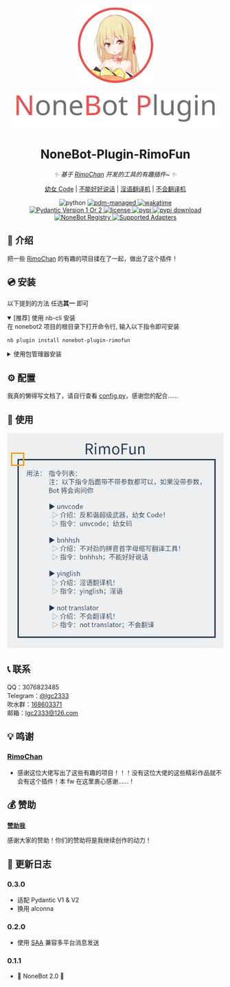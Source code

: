 <!-- markdownlint-disable MD033 MD036 MD041 -->

<div align="center">

<a href="https://v2.nonebot.dev/store">
  <img src="https://raw.githubusercontent.com/lgc-NB2Dev/readme/main/rimofun/rimofun.png" width="180" height="180"  alt="NoneBotPluginLogo">
</a>

<p>
  <img src="https://raw.githubusercontent.com/lgc-NB2Dev/readme/main/template/plugin.svg" alt="NoneBotPluginText">
</p>

# NoneBot-Plugin-RimoFun

_✨ 基于 [RimoChan](https://github.com/RimoChan) 开发的工具的有趣插件~ ✨_

[幼女 Code](https://github.com/RimoChan/unvcode) | [不能好好说话](https://github.com/RimoChan/bnhhsh) | [淫语翻译机](https://github.com/RimoChan/yinglish) | [不会翻译机](https://github.com/RimoChan/not_translator)

<img src="https://img.shields.io/badge/python-3.9+-blue.svg" alt="python">
<a href="https://pdm.fming.dev">
  <img src="https://img.shields.io/badge/pdm-managed-blueviolet" alt="pdm-managed">
</a>
<a href="https://wakatime.com/badge/user/b61b0f9a-f40b-4c82-bc51-0a75c67bfccf/project/4a5fe67b-9572-412a-84b8-064ca20f9157">
  <img src="https://wakatime.com/badge/user/b61b0f9a-f40b-4c82-bc51-0a75c67bfccf/project/4a5fe67b-9572-412a-84b8-064ca20f9157.svg" alt="wakatime">
</a>

<br />

<a href="https://pydantic.dev">
  <img src="https://img.shields.io/endpoint?url=https://raw.githubusercontent.com/lgc-NB2Dev/readme/main/template/pyd-v1-or-v2.json" alt="Pydantic Version 1 Or 2" >
</a>
<a href="./LICENSE">
  <img src="https://img.shields.io/github/license/lgc-NB2Dev/nonebot-plugin-rimofun.svg" alt="license">
</a>
<a href="https://pypi.python.org/pypi/nonebot-plugin-rimofun">
  <img src="https://img.shields.io/pypi/v/nonebot-plugin-rimofun.svg" alt="pypi">
</a>
<a href="https://pypi.python.org/pypi/nonebot-plugin-rimofun">
  <img src="https://img.shields.io/pypi/dm/nonebot-plugin-rimofun" alt="pypi download">
</a>

<br />

<a href="https://registry.nonebot.dev/plugin/nonebot-plugin-rimofun:nonebot_plugin_rimofun">
  <img src="https://img.shields.io/endpoint?url=https%3A%2F%2Fnbbdg.lgc2333.top%2Fplugin%2Fnonebot-plugin-rimofun" alt="NoneBot Registry">
</a>
<a href="https://registry.nonebot.dev/plugin/nonebot-plugin-rimofun:nonebot_plugin_rimofun">
  <img src="https://img.shields.io/endpoint?url=https%3A%2F%2Fnbbdg.lgc2333.top%2Fplugin-adapters%2Fnonebot-plugin-rimofun" alt="Supported Adapters">
</a>

</div>

## 📖 介绍

把一些 [RimoChan](https://github.com/RimoChan) 的有趣的项目揉在了一起，做出了这个插件！

## 💿 安装

以下提到的方法 任选**其一** 即可

<details open>
<summary>[推荐] 使用 nb-cli 安装</summary>
在 nonebot2 项目的根目录下打开命令行, 输入以下指令即可安装

```bash
nb plugin install nonebot-plugin-rimofun
```

</details>

<details>
<summary>使用包管理器安装</summary>
在 nonebot2 项目的插件目录下, 打开命令行, 根据你使用的包管理器, 输入相应的安装命令

<details>
<summary>pip</summary>

```bash
pip install nonebot-plugin-rimofun
```

</details>
<details>
<summary>pdm</summary>

```bash
pdm add nonebot-plugin-rimofun
```

</details>
<details>
<summary>poetry</summary>

```bash
poetry add nonebot-plugin-rimofun
```

</details>
<details>
<summary>conda</summary>

```bash
conda install nonebot-plugin-rimofun
```

</details>

打开 nonebot2 项目根目录下的 `pyproject.toml` 文件, 在 `[tool.nonebot]` 部分的 `plugins` 项里追加写入

```toml
[tool.nonebot]
plugins = [
    # ...
    "nonebot_plugin_rimofun"
]
```

</details>

## ⚙️ 配置

我真的懒得写文档了，请自行查看 [config.py](nonebot_plugin_rimofun/config.py)，感谢您的配合……

## 🎉 使用

![help](https://raw.githubusercontent.com/lgc-NB2Dev/readme/main/rimofun/-6cb8f68366e0b5f5.png)

<!--
### 指令表

不想写文档了……累了……
看看 [\_\_init\_\_.py](nonebot_plugin_rimofun/__init__.py) 吧，谢谢您了……
-->

## 📞 联系

QQ：3076823485  
Telegram：[@lgc2333](https://t.me/lgc2333)  
吹水群：[168603371](https://qm.qq.com/q/EikuZ5sP4G)  
邮箱：<lgc2333@126.com>

## 💡 鸣谢

### [RimoChan](https://github.com/RimoChan)

- 感谢这位大佬写出了这些有趣的项目！！！没有这位大佬的这些精彩作品就不会有这个插件！本 fw 在这里衷心感谢……！

## 💰 赞助

**[赞助我](https://blog.lgc2333.top/donate)**

感谢大家的赞助！你们的赞助将是我继续创作的动力！

## 📝 更新日志

### 0.3.0

- 适配 Pydantic V1 & V2
- 换用 alconna

### 0.2.0

- 使用 [SAA](https://github.com/felinae98/nonebot-plugin-send-anything-anywhere) 兼容多平台消息发送

### 0.1.1

- 🎉 NoneBot 2.0 🚀
